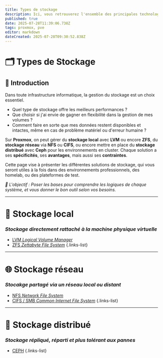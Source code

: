 ```yaml
---
title: Types de stockage
description: Ici, vous retrouverez l'ensemble des principales technologies de stockage disponibles sur Proxmox VE
published: true
date: 2025-07-28T11:39:06.738Z
tags: proxmox, pve
editor: markdown
dateCreated: 2025-07-28T09:30:52.838Z
---
```


# 🗂️ Types de Stockage  
## 📌 Introduction

Dans toute infrastructure informatique, la gestion du stockage est un choix essentiel. 
* Quel type de stockage offre les meilleurs performances ?
* Que choisir si j'ai envie de gagner en flexibilité dans la gestion de mes volumes ?
* Comment faire en sorte que mes données restent disponibles et intactes, même en cas de problème matériel ou d'erreur humaine ? 

Sur **Proxmox**, on peut gérer du **stockage local** avec **LVM** ou encore **ZFS**, du **stockage réseau** via **NFS** ou **CIFS**, ou encore mettre en place du **stockage distribué** avec **Ceph** pour les environnements en cluster. Chaque solution a ses **spécificités**, ses **avantages**, mais aussi ses **contraintes**.

Cette page vise à présenter les différentes solutions de stockage, qui vous seront utiles à la fois dans des environnements professionnels, des homelab, ou des plateformes de test.

*🎯 L'objectif : Poser les bases pour comprendre les logiques de chaque système, et vous donner le bon outil selon vos besoins.*

---

# 🧩 Stockage local
### *Stockage directement rattaché à la machine physique virtuelle*

- [LVM *Logical Volume Manager*](/Proxmox/stockage/types-de-stockage/lvm)
- [ZFS *Zettabyte File System*](/Proxmox/stockage/types-de-stockage/zfs)
{.links-list}

---

# 🌐 Stockage réseau
### *Stocakge partagé via un réseau local ou distant*

- [NFS *Network File System*](/Proxmox/stockage/types-de-stockage/nfs)
- [CIFS / SMB *Common Internet File System*](/Proxmox/stockage/types-de-stockage/cifs-smb)
{.links-list}

---

# 🧬 Stockage distribué
### *Stockage répliqué, réparti et plus tolérant aux pannes*

- [CEPH](/Proxmox/stockage/types-de-stockage/ceph)
{.links-list}

